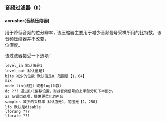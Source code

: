 ### 音频过滤器（II）

#### acrusher(音频压缩器)
用于降低音频的位分辨率，该压缩器主要用于减少音频信号采样所用的比特数，该音频压缩器并不改变，<br>
位深度。<br>

该过滤器接受一下选项：<br>
```text
level_in 默认值是1
level_out 默认值是1
bits 减少的位数 默认值是8，范围是【1，64】
mix
mode lin(线性）或者log(对数）
dc ??? 通过D/C偏移设置，削减音频信号的上半部分和下半部分。
aa 反锯齿选项，提供更柔化的声音
samples 减少的采样率 默认值是1，范围是【1，250】
lfo 默认是disable
lforang ???
lforate ???
```


